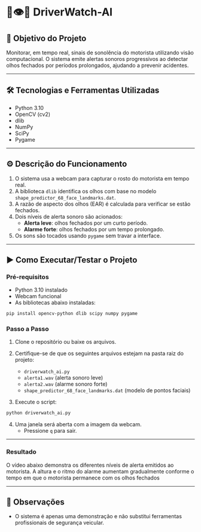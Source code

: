 # 🚗👁️🧠 DriverWatch-AI

## 🎯 Objetivo do Projeto

Monitorar, em tempo real, sinais de sonolência do motorista utilizando visão computacional. O sistema emite alertas sonoros progressivos ao detectar olhos fechados por períodos prolongados, ajudando a prevenir acidentes.

---

## 🛠 Tecnologias e Ferramentas Utilizadas

- Python 3.10
- OpenCV (cv2)
- dlib
- NumPy
- SciPy
- Pygame

---

## ⚙️ Descrição do Funcionamento

1. O sistema usa a webcam para capturar o rosto do motorista em tempo real.
2. A biblioteca `dlib` identifica os olhos com base no modelo `shape_predictor_68_face_landmarks.dat`.
3. A razão de aspecto dos olhos (EAR) é calculada para verificar se estão fechados.
4. Dois níveis de alerta sonoro são acionados:
   - **Alerta leve**: olhos fechados por um curto período.
   - **Alarme forte**: olhos fechados por um tempo prolongado.
5. Os sons são tocados usando `pygame` sem travar a interface.

---

## ▶️ Como Executar/Testar o Projeto

### Pré-requisitos

- Python 3.10 instalado
- Webcam funcional
- As bibliotecas abaixo instaladas:

```bash
pip install opencv-python dlib scipy numpy pygame
```

### Passo a Passo

1. Clone o repositório ou baixe os arquivos.
2. Certifique-se de que os seguintes arquivos estejam na pasta raiz do projeto:
   - `driverwatch_ai.py`
   - `alerta1.wav` (alerta sonoro leve)
   - `alerta2.wav` (alarme sonoro forte)
   - `shape_predictor_68_face_landmarks.dat` (modelo de pontos faciais)

3. Execute o script:

```bash
python driverwatch_ai.py
```

4. Uma janela será aberta com a imagem da webcam.
   - Pressione `q` para sair.

---

### Resultado

O vídeo abaixo demonstra os diferentes níveis de alerta emitidos ao motorista. 
A altura e o ritmo do alarme aumentam gradualmente conforme o tempo em que o motorista permanece com os olhos fechados

---
## 📝 Observações

- O sistema é apenas uma demonstração e não substitui ferramentas profissionais de segurança veicular.
